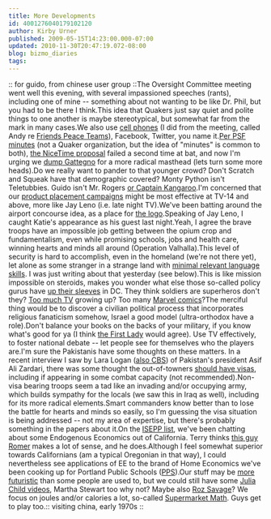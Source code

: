 ```yaml
---
title: More Developments
id: 4001276040179102120
author: Kirby Urner
published: 2009-05-15T14:23:00.000-07:00
updated: 2010-11-30T20:47:19.072-08:00
blog: bizmo_diaries
tags: 
---
```


[](https://blogger.googleusercontent.com/img/b/R29vZ2xl/AVvXsEhUIcz9HzMJrC11evNbOIhYfRIqceFbSG2JEp_dyr_nJZa7Vv55UQdANTIFNnaK3Z_oBmq9bfhNZKTbU6uoYYZIfG4l09w_F2PC9hcFPT48IiSnydLHFCztFhTaU_fdQCON3c5g/s1600-h/chinese-python-poster.jpg):: for guido, from chinese user group ::The Oversight Committee meeting went well this evening, with several impassioned speeches (rants), including one of mine -- something about not wanting to be like Dr. Phil, but you had to be there I think.This idea that Quakers just say quiet and polite things to one another is maybe stereotypical, but somewhat far from the mark in many cases.We also use [cell phones](http://mybizmo.blogspot.com/2006/03/note-to-cell-mates.html) (I did from the meeting, called Andy re [Friends Peace Teams](http://controlroom.blogspot.com/2009/01/philanthropic-arcade-games.html)), Facebook, Twitter, you name it.[Per PSF minutes](http://www.python.org/psf/records/board/minutes/2009-04-13/#request-for-support-of-the-nicetime-proposal) (not a Quaker organization, but the idea of "minutes" is common to both), [the NiceTime proposal](http://www.flickr.com/photos/17157315@N00/3532343334/sizes/o/) failed a second time at bat, and now I'm urging we [dump Gattegno](http://www.flickr.com/photos/17157315@N00/3522646219/sizes/o/) for a more radical masthead (lets turn some more heads).Do we really want to pander to that younger crowd?  Don't Scratch and Squeak have that demographic covered?  Monty Python isn't Teletubbies.  Guido isn't Mr. Rogers [or Captain Kangaroo](http://worldgame.blogspot.com/2009/03/more-on-quaker-animism.html).I'm concerned that our [product placement campaigns](http://mybizmo.blogspot.com/2008/10/pythonic-math.html) might be most effective at TV-14 and above, more like Jay Leno (i.e. late night TV).We've been batting around the airport concourse idea, as a place for [the logo](http://controlroom.blogspot.com/2006/07/brought-to-you-by.html).Speaking of Jay Leno, I caught Katie's appearance as his guest last night.Yeah, I agree the brave troops have an impossible job getting between the opium crop and fundamentalism, even while promising schools, jobs and health care, winning hearts and minds all around (Operation Valhalla).This level of security is hard to accomplish, even in the homeland (we're not there yet), let alone as some stranger in a strange land with [minimal relevant language skills](http://mybizmo.blogspot.com/2005/03/pycon-2005.html).  I was just writing about that yesterday (see below).This is like mission impossible on steroids, makes you wonder what else those so-called policy gurus have [up their sleeves](http://controlroom.blogspot.com/2009/05/bait-and-switch.html) in DC.  They think soldiers are superheros don't they?  [Too much TV](http://mybizmo.blogspot.com/2008/11/yakking-about-tv.html) growing up?  Too many [Marvel comics](http://controlroom.blogspot.com/2008/06/iron-man-movie-review.html)?The merciful thing would be to discover a civilian political process that incorporates religious fanaticism somehow, Israel a good model (ultra-orthodox have a role).Don't balance your books on the backs of your military, if you know what's good for ya (I think [the First Lady](http://controlroom.blogspot.com/2008/12/barak-obama-power-of-change-movie.html) would agree).  Use TV effectively, to foster national debate -- let people see for themselves who the players are.I'm sure the Pakistanis have some thoughts on these matters.  In a recent interview I saw by Lara Logan ([also CBS](http://mybizmo.blogspot.com/2005/10/good-night-and-good-luck-movie-review.html)) of Pakistan's president Asif Ali Zardari, there was some thought the out-of-towners [should have visas](http://www.cbsnews.com/stories/2008/11/13/eveningnews/main4601463.shtml), including if appearing in some combat capacity (not recommended).Non-visa bearing troops seem a tad like an invading and/or occupying army, which builds sympathy for the locals (we saw this in Iraq as well), including for its more radical elements.Smart commanders know better than to lose the battle for hearts and minds so easily, so I'm guessing the visa situation is being addressed -- not my area of expertise, but there's probably something in the papers about it.On the [ISEPP list](http://mybizmo.blogspot.com/2009/05/cinco-de-mayo.html), we've been chatting about some Endogenous Economics out of California.  Terry thinks [this guy Romer](http://www.econtalk.org/archives/2007/08/romer_on_growth.html) makes a lot of sense, and he does.Although I feel somewhat superior towards Californians (am a typical Oregonian in that way), I could nevertheless see applications of EE to the brand of Home Economics we've been cooking up for Portland Public Schools ([PPS](http://worldgame.blogspot.com/2009/03/pps-has-friends-in-silicon-forest.html)).Our stuff may be [more futuristic](http://worldgame.blogspot.com/2009/05/looking-forward.html) than some people are used to, but we could still have some [Julia Child videos](http://www.cbsnews.com/stories/2008/08/14/national/main4349728.shtml), Martha Stewart too why not?  Maybe also [Roz Savage](http://mybizmo.blogspot.com/2007/11/day-after.html)?  We focus on joules and/or calories a lot, so-called [Supermarket Math](http://mathforum.org/kb/thread.jspa?threadID=1933378&tstart=0).  Guys get to play too.[](http://www.flickr.com/photos/17157315@N00/2559427759/):: visiting china, early 1970s ::